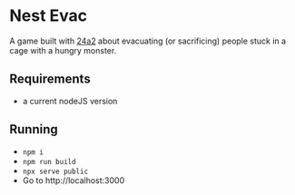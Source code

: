 # Nest Evac

A game built with [24a2](https://github.com/jamesroutley/24a2) about evacuating (or sacrificing) people stuck in a cage with a hungry monster.

## Requirements

* a current nodeJS version

## Running

* `npm i`
* `npm run build`
* `npx serve public`
* Go to http://localhost:3000
